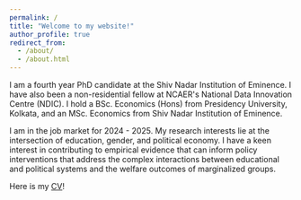 ```yaml
---
permalink: /
title: "Welcome to my website!"
author_profile: true
redirect_from: 
  - /about/
  - /about.html
---
```


I am a fourth year PhD candidate at the Shiv Nadar Institution of Eminence. I have also been a non-residential fellow at NCAER's National Data Innovation Centre (NDIC). I hold a BSc. Economics (Hons) from Presidency University, Kolkata, and an MSc. Economics from Shiv Nadar Institution of Eminence.


I am in the job market for 2024 - 2025. My research interests lie at the intersection of education, gender, and political economy. I have a keen interest in contributing to empirical evidence that can inform policy interventions that address the complex interactions between educational and political systems and the welfare outcomes of marginalized groups.



Here is my [CV](https://www.dropbox.com/scl/fi/o300x52g8vw9rxxqqhekn/Subarna_updated_CV.pdf?rlkey=71iufqy2hdik2t7dq9tb7wdav&st=vfnsncf3&dl=0)!



